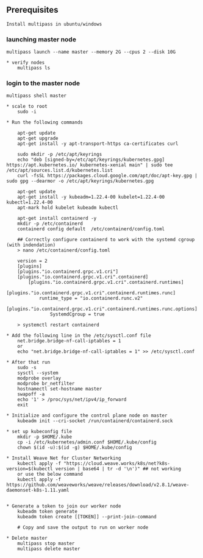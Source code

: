 ## Prerequisites 
    Install multipass in ubuntu/windows 

### launching master node
    multipass launch --name master --memory 2G --cpus 2 --disk 10G

    * verify nodes
        multipass ls
    
### login to the master node
    multipass shell master

    * scale to root 
        sudo -i
    
    * Run the following commands

        apt-get update
        apt-get upgrade
        apt-get install -y apt-transport-https ca-certificates curl

        sudo mkdir -p /etc/apt/keyrings
        echo "deb [signed-by=/etc/apt/keyrings/kubernetes.gpg] https://apt.kubernetes.io/ kubernetes-xenial main" | sudo tee /etc/apt/sources.list.d/kubernetes.list
        curl -fsSL https://packages.cloud.google.com/apt/doc/apt-key.gpg | sudo gpg --dearmor -o /etc/apt/keyrings/kubernetes.gpg

        apt-get update
        apt-get install -y kubeadm=1.22.4-00 kubelet=1.22.4-00 kubectl=1.22.4-00
        apt-mark hold kubelet kubeadm kubectl

        apt-get install containerd -y
        mkdir -p /etc/containerd
        containerd config default  /etc/containerd/config.toml

        ## Correctly configure containerd to work with the systemd cgroup (with indendation)
        > nano /etc/containerd/config.toml

        version = 2
        [plugins]
        [plugins."io.containerd.grpc.v1.cri"]
        [plugins."io.containerd.grpc.v1.cri".containerd]
            [plugins."io.containerd.grpc.v1.cri".containerd.runtimes]
                [plugins."io.containerd.grpc.v1.cri".containerd.runtimes.runc]
                runtime_type = "io.containerd.runc.v2"
                [plugins."io.containerd.grpc.v1.cri".containerd.runtimes.runc.options]
                    SystemdCgroup = true

        > systemctl restart containerd
    
    * Add the following line in the /etc/sysctl.conf file
        net.bridge.bridge-nf-call-iptables = 1
        or 
        echo "net.bridge.bridge-nf-call-iptables = 1" >> /etc/sysctl.conf

    * After that run
        sudo -s
        sysctl --system
        modprobe overlay
        modprobe br_netfilter
        hostnamectl set-hostname master
        swapoff -a
        echo '1' > /proc/sys/net/ipv4/ip_forward
        exit
    
    * Initialize and configure the control plane node on master
        kubeadm init --cri-socket /run/containerd/containerd.sock
    
    * set up kubeconfig file
        mkdir -p $HOME/.kube
        cp -i /etc/kubernetes/admin.conf $HOME/.kube/config
        chown $(id -u):$(id -g) $HOME/.kube/config
    
    * Install Weave Net for Cluster Networking
        kubectl apply -f "https://cloud.weave.works/k8s/net?k8s-version=$(kubectl version | base64 | tr -d '\n')" ## not working
        or use the below command
        kubectl apply -f https://github.com/weaveworks/weave/releases/download/v2.8.1/weave-daemonset-k8s-1.11.yaml

    
    * Generate a token to join our worker node
        kubeadm token generate
        kubeadm token create [[TOKEN]] --print-join-command

        # Copy and save the output to run on worker node

    * Delete master
        multipass stop master
        multipass delete master

